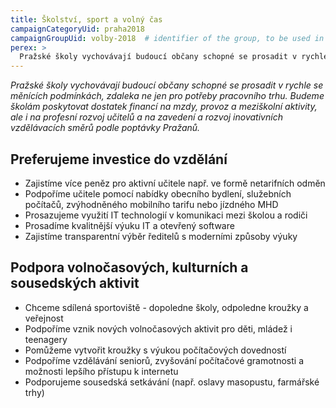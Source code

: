 ```yaml
---
title: Školství, sport a volný čas
campaignCategoryUid: praha2018
campaignGroupUid: volby-2018  # identifier of the group, to be used in program point
perex: >
  Pražské školy vychovávají budoucí občany schopné se prosadit v rychle se měnících podmínkách, zdaleka ne jen pro potřeby pracovního trhu. Budeme školám poskytovat dostatek financí na mzdy, provoz a meziškolní aktivity, ale i na profesní rozvoj učitelů a na zavedení a rozvoj inovativních vzdělávacích směrů podle poptávky Pražanů.
---
```


*Pražské školy vychovávají budoucí občany schopné se prosadit v rychle se měnících
podmínkách, zdaleka ne jen pro potřeby pracovního trhu. Budeme školám poskytovat
dostatek financí na mzdy, provoz a meziškolní aktivity, ale i na profesní rozvoj učitelů
a na zavedení a rozvoj inovativních vzdělávacích směrů podle poptávky Pražanů.*

## Preferujeme investice do vzdělání
- Zajistíme více peněz pro aktivní učitele např. ve formě netarifních odměn
- Podpoříme učitele pomocí nabídky obecního bydlení, služebních počítačů, zvýhodněného mobilního tarifu nebo jízdného MHD
- Prosazujeme využití IT technologií v komunikaci mezi školou a rodiči
- Prosadíme kvalitnější výuku IT a otevřený software
- Zajistíme transparentní výběr ředitelů s moderními způsoby výuky

## Podpora volnočasových, kulturních a sousedských aktivit
- Chceme sdílená sportoviště - dopoledne školy, odpoledne kroužky a veřejnost
- Podpoříme vznik nových volnočasových aktivit pro děti, mládež i teenagery
- Pomůžeme vytvořit kroužky s výukou počítačových dovedností
- Podpoříme vzdělávání seniorů, zvyšování počítačové gramotnosti a možnosti lepšího přístupu k internetu
- Podporujeme sousedská setkávání (např. oslavy masopustu, farmářské trhy)
